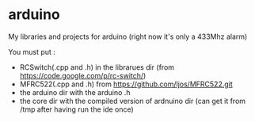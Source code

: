 arduino
=======

My libraries and projects for arduino (right now it's only a 433Mhz alarm)

You must put :
  * RCSwitch(.cpp and .h) in the librarues dir (from https://code.google.com/p/rc-switch/)
  * MFRC522(.cpp and .h) from https://github.com/ljos/MFRC522.git
  * the arduino dir with the arduino .h
  * the core dir with the compiled version of ardnuino dir (can get it from /tmp after having run the ide once)
